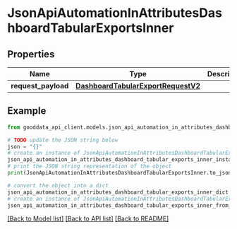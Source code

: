 # JsonApiAutomationInAttributesDashboardTabularExportsInner


## Properties

Name | Type | Description | Notes
------------ | ------------- | ------------- | -------------
**request_payload** | [**DashboardTabularExportRequestV2**](DashboardTabularExportRequestV2.md) |  | 

## Example

```python
from gooddata_api_client.models.json_api_automation_in_attributes_dashboard_tabular_exports_inner import JsonApiAutomationInAttributesDashboardTabularExportsInner

# TODO update the JSON string below
json = "{}"
# create an instance of JsonApiAutomationInAttributesDashboardTabularExportsInner from a JSON string
json_api_automation_in_attributes_dashboard_tabular_exports_inner_instance = JsonApiAutomationInAttributesDashboardTabularExportsInner.from_json(json)
# print the JSON string representation of the object
print(JsonApiAutomationInAttributesDashboardTabularExportsInner.to_json())

# convert the object into a dict
json_api_automation_in_attributes_dashboard_tabular_exports_inner_dict = json_api_automation_in_attributes_dashboard_tabular_exports_inner_instance.to_dict()
# create an instance of JsonApiAutomationInAttributesDashboardTabularExportsInner from a dict
json_api_automation_in_attributes_dashboard_tabular_exports_inner_from_dict = JsonApiAutomationInAttributesDashboardTabularExportsInner.from_dict(json_api_automation_in_attributes_dashboard_tabular_exports_inner_dict)
```
[[Back to Model list]](../README.md#documentation-for-models) [[Back to API list]](../README.md#documentation-for-api-endpoints) [[Back to README]](../README.md)


